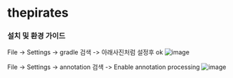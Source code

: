 # thepirates

### 설치 및 환경 가이드
File -> Settings -> gradle 검색 -> 아래사진처럼 설정후 ok
![image](https://user-images.githubusercontent.com/25544668/158130789-cde957f2-ab93-4b54-88ae-be26228f7414.png)

File -> Settings -> annotation 검색 -> Enable annotation processing
![image](https://user-images.githubusercontent.com/25544668/158130868-23238ecd-ec61-43a5-8a3d-2cc2902df571.png)
